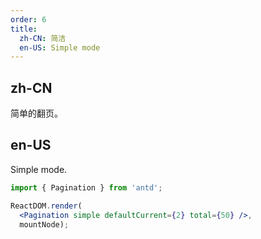 ```yaml
---
order: 6
title:
  zh-CN: 简洁
  en-US: Simple mode
---
```


## zh-CN

简单的翻页。

## en-US

Simple mode.

````jsx
import { Pagination } from 'antd';

ReactDOM.render(
  <Pagination simple defaultCurrent={2} total={50} />,
  mountNode);
````
